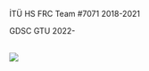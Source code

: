 <p> İTÜ HS FRC Team #7071 2018-2021 </p>
<p> GDSC GTU 2022-</p>
<br>


 <a href="https://github.com/Zephryus7/github-readme-stats">
  <img align="center" src="https://github-readme-stats.vercel.app/api?username=Zephyrus7&show_icons=true&theme=transparent" />
</a>
